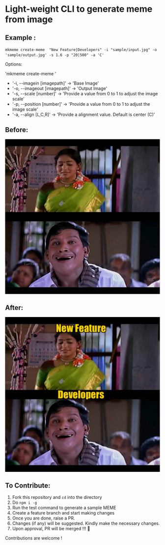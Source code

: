 # Light-weight CLI to generate meme from image

## Example :

`mkmeme create-meme  "New Feature|Developers" -i "sample/input.jpg" -o 'sample/output.jpg' -s 1.6 -p "20|500" -a 'C'`

Options:

'mkmeme create-meme <text>'
  - '-i, --imagein [imagepath]' -> 'Base Image'
  - '-o, --imageout [imagepath]' -> 'Output Image'
 - '-s, --scale [number]' -> 'Provide a value from 0 to 1 to adjust the image scale'
 -  '-p, --position [number]' -> 'Provide a value from 0 to 1 to adjust the image scale'
- '-a, --align [L,C,R]' -> 'Provide a alignment value. Default is center (C)'


## Before:

![](sample/input.jpg)

## After:

![](sample/output.jpg)

## To Contribute:

1. Fork this repository and `cd` into the directory
2. Do `npm i -g`
3. Run the test command to generate a sample MEME
4. Create a feature branch and start making changes
5. Once you are done, raise a PR. 
6. Changes (if any) will be suggested. Kindly make the necessary changes.
7. Upon approval, PR will be merged !!! 🎉

Contributions are welcome !
